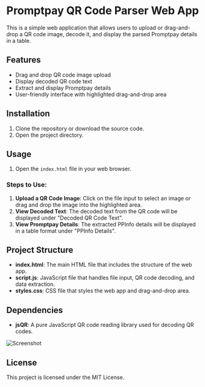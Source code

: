 # Promptpay QR Code Parser Web App

This is a simple web application that allows users to upload or drag-and-drop a QR code image, decode it, and display the parsed Promptpay details in a table.

## Features

- Drag and drop QR code image upload
- Display decoded QR code text
- Extract and display Promptpay details
- User-friendly interface with highlighted drag-and-drop area

## Installation

1. Clone the repository or download the source code.
2. Open the project directory.

## Usage

1. Open the `index.html` file in your web browser.

### Steps to Use:

1. **Upload a QR Code Image**: Click on the file input to select an image or drag and drop the image into the highlighted area.
2. **View Decoded Text**: The decoded text from the QR code will be displayed under "Decoded QR Code Text".
3. **View Promptpay Details**: The extracted PPInfo details will be displayed in a table format under "PPInfo Details".

## Project Structure


- **index.html**: The main HTML file that includes the structure of the web app.
- **script.js**: JavaScript file that handles file input, QR code decoding, and data extraction.
- **styles.css**: CSS file that styles the web app and drag-and-drop area.

## Dependencies

- **jsQR**: A pure JavaScript QR code reading library used for decoding QR codes.


![Screenshot](screenshot.png)

## License

This project is licensed under the MIT License.
